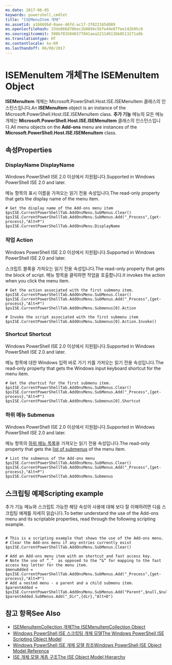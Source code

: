 ```yaml
---
ms.date: 2017-06-05
keywords: powershell,cmdlet
title: "ISEMenuItem 개체"
ms.assetid: a16660bd-0aee-46fd-ac17-3f022165d089
ms.openlocfilehash: 33de866d706ec2b0894c5bfe49e07fee142b95c0
ms.sourcegitcommit: 598b7835046577841aea2211d613bb8513271a8b
ms.translationtype: HT
ms.contentlocale: ko-KR
ms.lasthandoff: 06/08/2017
---
```

# <a name="the-isemenuitem-object"></a><span data-ttu-id="c038e-103">ISEMenuItem 개체</span><span class="sxs-lookup"><span data-stu-id="c038e-103">The ISEMenuItem Object</span></span>
  <span data-ttu-id="c038e-104">**ISEMenuItem** 개체는 Microsoft.PowerShell.Host.ISE.ISEMenuItem 클래스의 인스턴스입니다.</span><span class="sxs-lookup"><span data-stu-id="c038e-104">An **ISEMenuItem** object is an instance of the Microsoft.PowerShell.Host.ISE.ISEMenuItem class.</span></span> <span data-ttu-id="c038e-105">**추가 기능** 메뉴의 모든 메뉴 개체는 **Microsoft.PowerShell.Host.ISE.ISEMenuItem** 클래스의 인스턴스입니다.</span><span class="sxs-lookup"><span data-stu-id="c038e-105">All menu objects on the **Add-ons** menu are instances of the **Microsoft.PowerShell.Host.ISE.ISEMenuItem** class.</span></span>

## <a name="properties"></a><span data-ttu-id="c038e-106">속성</span><span class="sxs-lookup"><span data-stu-id="c038e-106">Properties</span></span>

###  <span data-ttu-id="c038e-107"><a name="DisplayName"></a> DisplayName</span><span class="sxs-lookup"><span data-stu-id="c038e-107"><a name="DisplayName"></a> DisplayName</span></span>
  <span data-ttu-id="c038e-108">Windows PowerShell ISE 2.0 이상에서 지원됩니다.</span><span class="sxs-lookup"><span data-stu-id="c038e-108">Supported in Windows PowerShell ISE 2.0 and later.</span></span> 

 <span data-ttu-id="c038e-109">메뉴 항목의 표시 이름을 가져오는 읽기 전용 속성입니다.</span><span class="sxs-lookup"><span data-stu-id="c038e-109">The read-only property that gets the display name of the menu item.</span></span>

```
# Get the display name of the Add-ons menu item
$psISE.CurrentPowerShellTab.AddOnsMenu.SubMenus.Clear()
$psISE.CurrentPowerShellTab.AddOnsMenu.SubMenus.Add("_Process",{get-process},"Alt+P")
$psISE.CurrentPowerShellTab.AddOnsMenu.DisplayName

```

###  <span data-ttu-id="c038e-110"><a name="Action"></a> 작업</span><span class="sxs-lookup"><span data-stu-id="c038e-110"><a name="Action"></a> Action</span></span>
  <span data-ttu-id="c038e-111">Windows PowerShell ISE 2.0 이상에서 지원됩니다.</span><span class="sxs-lookup"><span data-stu-id="c038e-111">Supported in Windows PowerShell ISE 2.0 and later.</span></span> 

 <span data-ttu-id="c038e-112">스크립트 블록을 가져오는 읽기 전용 속성입니다.</span><span class="sxs-lookup"><span data-stu-id="c038e-112">The read-only property that gets the block of script.</span></span> <span data-ttu-id="c038e-113">메뉴 항목을 클릭하면 작업을 호출합니다.</span><span class="sxs-lookup"><span data-stu-id="c038e-113">It invokes the action when you click the menu item.</span></span>

```
# Get the action associated with the first submenu item.
$psISE.CurrentPowerShellTab.AddOnsMenu.SubMenus.Clear()
$psISE.CurrentPowerShellTab.AddOnsMenu.SubMenus.Add("_Process",{get-process},"Alt+P")
$psISE.CurrentPowerShellTab.AddOnsMenu.Submenus[0].Action

# Invoke the script associated with the first submenu item 
$psISE.CurrentPowerShellTab.AddOnsMenu.Submenus[0].Action.Invoke()
```

###  <span data-ttu-id="c038e-114"><a name="Shortcut"></a> Shortcut</span><span class="sxs-lookup"><span data-stu-id="c038e-114"><a name="Shortcut"></a> Shortcut</span></span>
  <span data-ttu-id="c038e-115">Windows PowerShell ISE 2.0 이상에서 지원됩니다.</span><span class="sxs-lookup"><span data-stu-id="c038e-115">Supported in Windows PowerShell ISE 2.0 and later.</span></span> 

 <span data-ttu-id="c038e-116">메뉴 항목에 대한 Windows 입력 바로 가기 키를 가져오는 읽기 전용 속성입니다.</span><span class="sxs-lookup"><span data-stu-id="c038e-116">The read-only property that gets the Windows input keyboard shortcut for the menu item.</span></span>

```
# Get the shortcut for the first submenu item.
$psISE.CurrentPowerShellTab.AddOnsMenu.SubMenus.Clear()
$psISE.CurrentPowerShellTab.AddOnsMenu.SubMenus.Add("_Process",{get-process},"Alt+P")
$psISE.CurrentPowerShellTab.AddOnsMenu.Submenus[0].Shortcut
```

###  <span data-ttu-id="c038e-117"><a name="Submenus"></a> 하위 메뉴</span><span class="sxs-lookup"><span data-stu-id="c038e-117"><a name="Submenus"></a> Submenus</span></span>
  <span data-ttu-id="c038e-118">Windows PowerShell ISE 2.0 이상에서 지원됩니다.</span><span class="sxs-lookup"><span data-stu-id="c038e-118">Supported in Windows PowerShell ISE 2.0 and later.</span></span> 

 <span data-ttu-id="c038e-119">메뉴 항목의 [하위 메뉴 목록](The-ISEMenuItemCollection-Object.md)을 가져오는 읽기 전용 속성입니다.</span><span class="sxs-lookup"><span data-stu-id="c038e-119">The read-only property that gets the [list of submenus](The-ISEMenuItemCollection-Object.md) of the menu item.</span></span>

```
# List the submenus of the Add-ons menu
$psISE.CurrentPowerShellTab.AddOnsMenu.SubMenus.Clear()
$psISE.CurrentPowerShellTab.AddOnsMenu.SubMenus.Add("_Process",{get-process},"Alt+P")
$psISE.CurrentPowerShellTab.AddOnsMenu.Submenus
```

## <a name="scripting-example"></a><span data-ttu-id="c038e-120">스크립팅 예제</span><span class="sxs-lookup"><span data-stu-id="c038e-120">Scripting example</span></span>
 <span data-ttu-id="c038e-121">추가 기능 메뉴와 스크립트 가능한 해당 속성의 사용에 대해 보다 잘 이해하려면 다음 스크립팅 예제를 자세히 읽습니다.</span><span class="sxs-lookup"><span data-stu-id="c038e-121">To better understand the use of the Add-ons menu and its scriptable properties, read through the following scripting example.</span></span>

```

# This is a scripting example that shows the use of the Add-ons menu.
# Clear the Add-ons menu if any entries currently exist
$psISE.CurrentPowerShellTab.AddOnsMenu.SubMenus.Clear()

# Add an Add-ons menu item with an shortcut and fast access key.
# Note the use of “_”  as opposed to the “&” for mapping to the fast access key letter for the menu item.
$menuAdded = $psISE.CurrentPowerShellTab.AddOnsMenu.SubMenus.Add("_Process",{get-process},"Alt+P") 
# Add a nested menu - a parent and a child submenu item. 
$parentAdded = $psISE.CurrentPowerShellTab.AddOnsMenu.SubMenus.Add("Parent",$null,$null) 
$parentAdded.SubMenus.Add("_Dir",{dir},"Alt+D")

```

## <a name="see-also"></a><span data-ttu-id="c038e-122">참고 항목</span><span class="sxs-lookup"><span data-stu-id="c038e-122">See Also</span></span>
- [<span data-ttu-id="c038e-123">ISEMenuItemCollection 개체</span><span class="sxs-lookup"><span data-stu-id="c038e-123">The ISEMenuItemCollection Object</span></span>](The-ISEMenuItemCollection-Object.md) 
- [<span data-ttu-id="c038e-124">Windows PowerShell ISE 스크립팅 개체 모델</span><span class="sxs-lookup"><span data-stu-id="c038e-124">The Windows PowerShell ISE Scripting Object Model</span></span>](The-Windows-PowerShell-ISE-Scripting-Object-Model.md) 
- [<span data-ttu-id="c038e-125">Windows PowerShell ISE 개체 모델 참조</span><span class="sxs-lookup"><span data-stu-id="c038e-125">Windows PowerShell ISE Object Model Reference</span></span>](Windows-PowerShell-ISE-Object-Model-Reference.md) 
- [<span data-ttu-id="c038e-126">ISE 개체 모델 계층 구조</span><span class="sxs-lookup"><span data-stu-id="c038e-126">The ISE Object Model Hierarchy</span></span>](The-ISE-Object-Model-Hierarchy.md)

  

